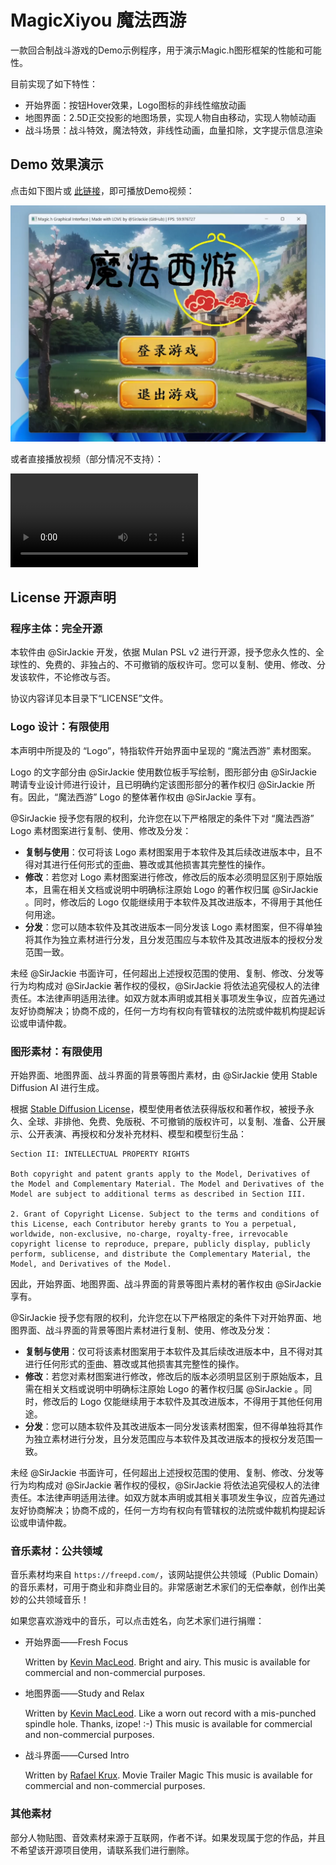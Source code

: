 # MagicXiyou 魔法西游

一款回合制战斗游戏的Demo示例程序，用于演示Magic.h图形框架的性能和可能性。

目前实现了如下特性：

- 开始界面：按钮Hover效果，Logo图标的非线性缩放动画
- 地图界面：2.5D正交投影的地图场景，实现人物自由移动，实现人物帧动画
- 战斗场景：战斗特效，魔法特效，非线性动画，血量扣除，文字提示信息渲染

## Demo 效果演示

点击如下图片或 [此链接](README.assets/MagicXiyou_Demo_v1.0.0.mp4)，即可播放Demo视频：

[![MagicXiyou_Preview_v1.0.0](README.assets/MagicXiyou_Preview_v1.0.0.png)](README.assets/MagicXiyou_Demo_v1.0.0.mp4)

或者直接播放视频（部分情况不支持）：

<video src="README.assets/MagicXiyou_Demo_v1.0.0.mp4"></video>
## License 开源声明

### 程序主体：完全开源

本软件由 @SirJackie 开发，依据 Mulan PSL v2 进行开源，授予您永久性的、全球性的、免费的、非独占的、不可撤销的版权许可。您可以复制、使用、修改、分发该软件，不论修改与否。

协议内容详见本目录下“LICENSE”文件。

### Logo 设计：有限使用

本声明中所提及的 “Logo”，特指软件开始界面中呈现的 “魔法西游” 素材图案。

Logo 的文字部分由 @SirJackie 使用数位板手写绘制，图形部分由 @SirJackie 聘请专业设计师进行设计，且已明确约定该图形部分的著作权归 @SirJackie 所有。因此，“魔法西游” Logo 的整体著作权由 @SirJackie 享有。

@SirJackie 授予您有限的权利，允许您在以下严格限定的条件下对 “魔法西游” Logo 素材图案进行复制、使用、修改及分发：

- **复制与使用**：仅可将该 Logo 素材图案用于本软件及其后续改进版本中，且不得对其进行任何形式的歪曲、篡改或其他损害其完整性的操作。
- **修改**：若您对 Logo 素材图案进行修改，修改后的版本必须明显区别于原始版本，且需在相关文档或说明中明确标注原始 Logo 的著作权归属 @SirJackie 。同时，修改后的 Logo 仅能继续用于本软件及其改进版本，不得用于其他任何用途。
- **分发**：您可以随本软件及其改进版本一同分发该 Logo 素材图案，但不得单独将其作为独立素材进行分发，且分发范围应与本软件及其改进版本的授权分发范围一致。

未经 @SirJackie 书面许可，任何超出上述授权范围的使用、复制、修改、分发等行为均构成对 @SirJackie 著作权的侵权，@SirJackie 将依法追究侵权人的法律责任。本法律声明适用法律。如双方就本声明或其相关事项发生争议，应首先通过友好协商解决；协商不成的，任何一方均有权向有管辖权的法院或仲裁机构提起诉讼或申请仲裁。

### 图形素材：有限使用

开始界面、地图界面、战斗界面的背景等图片素材，由 @SirJackie 使用 Stable Diffusion AI 进行生成。

根据 [Stable Diffusion License](https://github.com/CompVis/stable-diffusion/blob/main/LICENSE)，模型使用者依法获得版权和著作权，被授予永久、全球、非排他、免费、免版税、不可撤销的版权许可，以复制、准备、公开展示、公开表演、再授权和分发补充材料、模型和模型衍生品：

```
Section II: INTELLECTUAL PROPERTY RIGHTS

Both copyright and patent grants apply to the Model, Derivatives of the Model and Complementary Material. The Model and Derivatives of the Model are subject to additional terms as described in Section III.

2. Grant of Copyright License. Subject to the terms and conditions of this License, each Contributor hereby grants to You a perpetual, worldwide, non-exclusive, no-charge, royalty-free, irrevocable copyright license to reproduce, prepare, publicly display, publicly perform, sublicense, and distribute the Complementary Material, the Model, and Derivatives of the Model.
```

因此，开始界面、地图界面、战斗界面的背景等图片素材的著作权由 @SirJackie 享有。

@SirJackie 授予您有限的权利，允许您在以下严格限定的条件下对开始界面、地图界面、战斗界面的背景等图片素材进行复制、使用、修改及分发：

- **复制与使用**：仅可将该素材图案用于本软件及其后续改进版本中，且不得对其进行任何形式的歪曲、篡改或其他损害其完整性的操作。
- **修改**：若您对素材图案进行修改，修改后的版本必须明显区别于原始版本，且需在相关文档或说明中明确标注原始 Logo 的著作权归属 @SirJackie 。同时，修改后的 Logo 仅能继续用于本软件及其改进版本，不得用于其他任何用途。
- **分发**：您可以随本软件及其改进版本一同分发该素材图案，但不得单独将其作为独立素材进行分发，且分发范围应与本软件及其改进版本的授权分发范围一致。

未经 @SirJackie 书面许可，任何超出上述授权范围的使用、复制、修改、分发等行为均构成对 @SirJackie 著作权的侵权，@SirJackie 将依法追究侵权人的法律责任。本法律声明适用法律。如双方就本声明或其相关事项发生争议，应首先通过友好协商解决；协商不成的，任何一方均有权向有管辖权的法院或仲裁机构提起诉讼或申请仲裁。

### 音乐素材：公共领域

音乐素材均来自 `https://freepd.com/`，该网站提供公共领域（Public Domain）的音乐素材，可用于商业和非商业目的。非常感谢艺术家们的无偿奉献，创作出美妙的公共领域音乐！

如果您喜欢游戏中的音乐，可以点击姓名，向艺术家们进行捐赠：

- 开始界面——Fresh Focus

  Written by [Kevin MacLeod](https://www.paypal.com/cgi-bin/webscr?cmd=_s-xclick&hosted_button_id=QL4T5W3SDDBZA). Bright and airy. This music is available for commercial and non-commercial purposes.

- 地图界面——Study and Relax

  Written by [Kevin MacLeod](https://www.paypal.com/cgi-bin/webscr?cmd=_s-xclick&hosted_button_id=QL4T5W3SDDBZA). Like a worn out record with a mis-punched spindle hole. Thanks, izope! :-) This music is available for commercial and non-commercial purposes.

- 战斗界面——Cursed Intro

  Written by [Rafael Krux](https://www.paypal.com/cgi-bin/webscr?cmd=_s-xclick&hosted_button_id=GHP54JTH49Q9U). Movie Trailer Magic This music is available for commercial and non-commercial purposes.

### 其他素材

部分人物贴图、音效素材来源于互联网，作者不详。如果发现属于您的作品，并且不希望该开源项目使用，请联系我们进行删除。

